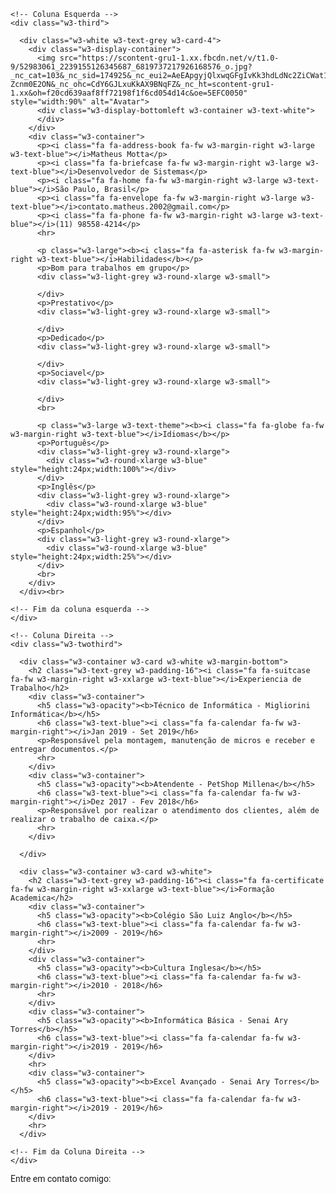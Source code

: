 
<html>
<title>Curriculo</title>
<meta charset="UTF-8">
<meta name="viewport" content="width=device-width, initial-scale=1">
<link rel="stylesheet" href="https://www.w3schools.com/w3css/4/w3.css">
<link rel='stylesheet' href='https://fonts.googleapis.com/css?family=Roboto'>
<link rel="stylesheet" href="https://cdnjs.cloudflare.com/ajax/libs/font-awesome/4.7.0/css/font-awesome.min.css">
<style>
html,body,h1,h2,h3,h4,h5,h6 {font-family: "Roboto", sans-serif}
</style>
<body class="w3-light-grey">

<!-- Container da página -->
<div class="w3-content w3-margin-top" style="max-width:1400px;">

  <!-- Grade -->
  <div class="w3-row-padding">
  
    <!-- Coluna Esquerda -->
    <div class="w3-third">
    
      <div class="w3-white w3-text-grey w3-card-4">
        <div class="w3-display-container">
          <img src="https://scontent-gru1-1.xx.fbcdn.net/v/t1.0-9/52983061_2239155126345687_6819737217926168576_o.jpg?_nc_cat=103&_nc_sid=174925&_nc_eui2=AeEApgyjQlxwqGFgIvKk3hdLdNc2ZiCWat101zZmIJZq3dKTS_2dXtMPCy662UwOcydvSZ6MAXjMKC-Zcnm0E2ON&_nc_ohc=CdY6GJLxuKkAX9BNqFZ&_nc_ht=scontent-gru1-1.xx&oh=f20cd639aaf8ff72198f1f6cd054d14c&oe=5EFC0050" style="width:90%" alt="Avatar">
          <div class="w3-display-bottomleft w3-container w3-text-white">
          </div>
        </div>
        <div class="w3-container">
          <p><i class="fa fa-address-book fa-fw w3-margin-right w3-large w3-text-blue"></i>Matheus Motta</p>
          <p><i class="fa fa-briefcase fa-fw w3-margin-right w3-large w3-text-blue"></i>Desenvolvedor de Sistemas</p>
          <p><i class="fa fa-home fa-fw w3-margin-right w3-large w3-text-blue"></i>São Paulo, Brasil</p>
          <p><i class="fa fa-envelope fa-fw w3-margin-right w3-large w3-text-blue"></i>contato.matheus.2002@gmail.com</p>
          <p><i class="fa fa-phone fa-fw w3-margin-right w3-large w3-text-blue"></i>(11) 98558-4214</p>
          <hr>

          <p class="w3-large"><b><i class="fa fa-asterisk fa-fw w3-margin-right w3-text-blue"></i>Habilidades</b></p>
          <p>Bom para trabalhos em grupo</p>
          <div class="w3-light-grey w3-round-xlarge w3-small">
            
          </div>
          <p>Prestativo</p>
          <div class="w3-light-grey w3-round-xlarge w3-small">
           
          </div>
          <p>Dedicado</p>
          <div class="w3-light-grey w3-round-xlarge w3-small">
            
          </div>
          <p>Sociavel</p>
          <div class="w3-light-grey w3-round-xlarge w3-small">
            
          </div>
          <br>

          <p class="w3-large w3-text-theme"><b><i class="fa fa-globe fa-fw w3-margin-right w3-text-blue"></i>Idiomas</b></p>
          <p>Português</p>
          <div class="w3-light-grey w3-round-xlarge">
            <div class="w3-round-xlarge w3-blue" style="height:24px;width:100%"></div>
          </div>
          <p>Inglês</p>
          <div class="w3-light-grey w3-round-xlarge">
            <div class="w3-round-xlarge w3-blue" style="height:24px;width:95%"></div>
          </div>
          <p>Espanhol</p>
          <div class="w3-light-grey w3-round-xlarge">
            <div class="w3-round-xlarge w3-blue" style="height:24px;width:25%"></div>
          </div>
          <br>
        </div>
      </div><br>

    <!-- Fim da coluna esquerda -->
    </div>

    <!-- Coluna Direita -->
    <div class="w3-twothird">
    
      <div class="w3-container w3-card w3-white w3-margin-bottom">
        <h2 class="w3-text-grey w3-padding-16"><i class="fa fa-suitcase fa-fw w3-margin-right w3-xxlarge w3-text-blue"></i>Experiencia de Trabalho</h2>
        <div class="w3-container">
          <h5 class="w3-opacity"><b>Técnico de Informática - Migliorini Informática</b></h5>
          <h6 class="w3-text-blue"><i class="fa fa-calendar fa-fw w3-margin-right"></i>Jan 2019 - Set 2019</h6>
          <p>Responsável pela montagem, manutenção de micros e receber e entregar documentos.</p>
          <hr>
        </div>
        <div class="w3-container">
          <h5 class="w3-opacity"><b>Atendente - PetShop Millena</b></h5>
          <h6 class="w3-text-blue"><i class="fa fa-calendar fa-fw w3-margin-right"></i>Dez 2017 - Fev 2018</h6>
          <p>Responsável por realizar o atendimento dos clientes, além de realizar o trabalho de caixa.</p>
          <hr>
        </div>
        
      </div>

      <div class="w3-container w3-card w3-white">
        <h2 class="w3-text-grey w3-padding-16"><i class="fa fa-certificate fa-fw w3-margin-right w3-xxlarge w3-text-blue"></i>Formação Academica</h2>
        <div class="w3-container">
          <h5 class="w3-opacity"><b>Colégio São Luiz Anglo</b></h5>
          <h6 class="w3-text-blue"><i class="fa fa-calendar fa-fw w3-margin-right"></i>2009 - 2019</h6>
          <hr>
        </div>
        <div class="w3-container">
          <h5 class="w3-opacity"><b>Cultura Inglesa</b></h5>
          <h6 class="w3-text-blue"><i class="fa fa-calendar fa-fw w3-margin-right"></i>2010 - 2018</h6>
          <hr>
        </div>
        <div class="w3-container">
          <h5 class="w3-opacity"><b>Informática Básica - Senai Ary Torres</b></h5>
          <h6 class="w3-text-blue"><i class="fa fa-calendar fa-fw w3-margin-right"></i>2019 - 2019</h6>
        </div>
        <hr>
        <div class="w3-container">
          <h5 class="w3-opacity"><b>Excel Avançado - Senai Ary Torres</b></h5>
          <h6 class="w3-text-blue"><i class="fa fa-calendar fa-fw w3-margin-right"></i>2019 - 2019</h6>
        </div>
        <hr>
      </div>

    <!-- Fim da Coluna Direita -->
    </div>
    
  <!-- Fim da Grade -->
  </div>
  
  <!-- Fim do Container da página -->
</div>

<footer class="w3-container w3-blue w3-center w3-margin-top">
  <p>Entre em contato comigo: </p>
  <i class="fa fa-facebook-official w3-hover-opacity"></i>
  <i class="fa fa-instagram w3-hover-opacity"></i>
  <i class="fa fa-twitter w3-hover-opacity"></i>
  <i class="fa fa-linkedin w3-hover-opacity"></i>
</footer>

</body>
</html>

